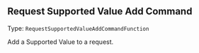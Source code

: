 

## Request Supported Value Add Command

Type: `RequestSupportedValueAddCommandFunction`

Add a Supported Value to a request.


